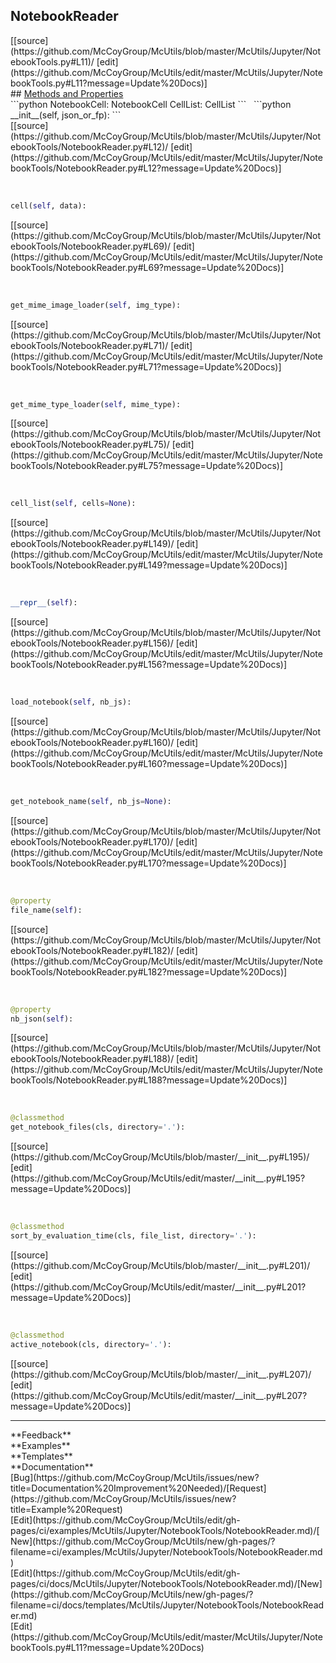 ## <a id="McUtils.McUtils.Jupyter.NotebookTools.NotebookReader">NotebookReader</a> 

<div class="docs-source-link" markdown="1">
[[source](https://github.com/McCoyGroup/McUtils/blob/master/McUtils/Jupyter/NotebookTools.py#L11)/
[edit](https://github.com/McCoyGroup/McUtils/edit/master/McUtils/Jupyter/NotebookTools.py#L11?message=Update%20Docs)]
</div>









<div class="collapsible-section">
 <div class="collapsible-section collapsible-section-header" markdown="1">
## <a class="collapse-link" data-toggle="collapse" href="#methods" markdown="1"> Methods and Properties</a> <a class="float-right" data-toggle="collapse" href="#methods"><i class="fa fa-chevron-down"></i></a>
 </div>
 <div class="collapsible-section collapsible-section-body collapse show" id="methods" markdown="1">
 ```python
NotebookCell: NotebookCell
CellList: CellList
```
<a id="McUtils.McUtils.Jupyter.NotebookTools.NotebookReader.__init__" class="docs-object-method">&nbsp;</a> 
```python
__init__(self, json_or_fp): 
```
<div class="docs-source-link" markdown="1">
[[source](https://github.com/McCoyGroup/McUtils/blob/master/McUtils/Jupyter/NotebookTools/NotebookReader.py#L12)/
[edit](https://github.com/McCoyGroup/McUtils/edit/master/McUtils/Jupyter/NotebookTools/NotebookReader.py#L12?message=Update%20Docs)]
</div>


<a id="McUtils.McUtils.Jupyter.NotebookTools.NotebookReader.cell" class="docs-object-method">&nbsp;</a> 
```python
cell(self, data): 
```
<div class="docs-source-link" markdown="1">
[[source](https://github.com/McCoyGroup/McUtils/blob/master/McUtils/Jupyter/NotebookTools/NotebookReader.py#L69)/
[edit](https://github.com/McCoyGroup/McUtils/edit/master/McUtils/Jupyter/NotebookTools/NotebookReader.py#L69?message=Update%20Docs)]
</div>


<a id="McUtils.McUtils.Jupyter.NotebookTools.NotebookReader.get_mime_image_loader" class="docs-object-method">&nbsp;</a> 
```python
get_mime_image_loader(self, img_type): 
```
<div class="docs-source-link" markdown="1">
[[source](https://github.com/McCoyGroup/McUtils/blob/master/McUtils/Jupyter/NotebookTools/NotebookReader.py#L71)/
[edit](https://github.com/McCoyGroup/McUtils/edit/master/McUtils/Jupyter/NotebookTools/NotebookReader.py#L71?message=Update%20Docs)]
</div>


<a id="McUtils.McUtils.Jupyter.NotebookTools.NotebookReader.get_mime_type_loader" class="docs-object-method">&nbsp;</a> 
```python
get_mime_type_loader(self, mime_type): 
```
<div class="docs-source-link" markdown="1">
[[source](https://github.com/McCoyGroup/McUtils/blob/master/McUtils/Jupyter/NotebookTools/NotebookReader.py#L75)/
[edit](https://github.com/McCoyGroup/McUtils/edit/master/McUtils/Jupyter/NotebookTools/NotebookReader.py#L75?message=Update%20Docs)]
</div>


<a id="McUtils.McUtils.Jupyter.NotebookTools.NotebookReader.cell_list" class="docs-object-method">&nbsp;</a> 
```python
cell_list(self, cells=None): 
```
<div class="docs-source-link" markdown="1">
[[source](https://github.com/McCoyGroup/McUtils/blob/master/McUtils/Jupyter/NotebookTools/NotebookReader.py#L149)/
[edit](https://github.com/McCoyGroup/McUtils/edit/master/McUtils/Jupyter/NotebookTools/NotebookReader.py#L149?message=Update%20Docs)]
</div>


<a id="McUtils.McUtils.Jupyter.NotebookTools.NotebookReader.__repr__" class="docs-object-method">&nbsp;</a> 
```python
__repr__(self): 
```
<div class="docs-source-link" markdown="1">
[[source](https://github.com/McCoyGroup/McUtils/blob/master/McUtils/Jupyter/NotebookTools/NotebookReader.py#L156)/
[edit](https://github.com/McCoyGroup/McUtils/edit/master/McUtils/Jupyter/NotebookTools/NotebookReader.py#L156?message=Update%20Docs)]
</div>


<a id="McUtils.McUtils.Jupyter.NotebookTools.NotebookReader.load_notebook" class="docs-object-method">&nbsp;</a> 
```python
load_notebook(self, nb_js): 
```
<div class="docs-source-link" markdown="1">
[[source](https://github.com/McCoyGroup/McUtils/blob/master/McUtils/Jupyter/NotebookTools/NotebookReader.py#L160)/
[edit](https://github.com/McCoyGroup/McUtils/edit/master/McUtils/Jupyter/NotebookTools/NotebookReader.py#L160?message=Update%20Docs)]
</div>


<a id="McUtils.McUtils.Jupyter.NotebookTools.NotebookReader.get_notebook_name" class="docs-object-method">&nbsp;</a> 
```python
get_notebook_name(self, nb_js=None): 
```
<div class="docs-source-link" markdown="1">
[[source](https://github.com/McCoyGroup/McUtils/blob/master/McUtils/Jupyter/NotebookTools/NotebookReader.py#L170)/
[edit](https://github.com/McCoyGroup/McUtils/edit/master/McUtils/Jupyter/NotebookTools/NotebookReader.py#L170?message=Update%20Docs)]
</div>


<a id="McUtils.McUtils.Jupyter.NotebookTools.NotebookReader.file_name" class="docs-object-method">&nbsp;</a> 
```python
@property
file_name(self): 
```
<div class="docs-source-link" markdown="1">
[[source](https://github.com/McCoyGroup/McUtils/blob/master/McUtils/Jupyter/NotebookTools/NotebookReader.py#L182)/
[edit](https://github.com/McCoyGroup/McUtils/edit/master/McUtils/Jupyter/NotebookTools/NotebookReader.py#L182?message=Update%20Docs)]
</div>


<a id="McUtils.McUtils.Jupyter.NotebookTools.NotebookReader.nb_json" class="docs-object-method">&nbsp;</a> 
```python
@property
nb_json(self): 
```
<div class="docs-source-link" markdown="1">
[[source](https://github.com/McCoyGroup/McUtils/blob/master/McUtils/Jupyter/NotebookTools/NotebookReader.py#L188)/
[edit](https://github.com/McCoyGroup/McUtils/edit/master/McUtils/Jupyter/NotebookTools/NotebookReader.py#L188?message=Update%20Docs)]
</div>


<a id="McUtils.McUtils.Jupyter.NotebookTools.NotebookReader.get_notebook_files" class="docs-object-method">&nbsp;</a> 
```python
@classmethod
get_notebook_files(cls, directory='.'): 
```
<div class="docs-source-link" markdown="1">
[[source](https://github.com/McCoyGroup/McUtils/blob/master/__init__.py#L195)/
[edit](https://github.com/McCoyGroup/McUtils/edit/master/__init__.py#L195?message=Update%20Docs)]
</div>


<a id="McUtils.McUtils.Jupyter.NotebookTools.NotebookReader.sort_by_evaluation_time" class="docs-object-method">&nbsp;</a> 
```python
@classmethod
sort_by_evaluation_time(cls, file_list, directory='.'): 
```
<div class="docs-source-link" markdown="1">
[[source](https://github.com/McCoyGroup/McUtils/blob/master/__init__.py#L201)/
[edit](https://github.com/McCoyGroup/McUtils/edit/master/__init__.py#L201?message=Update%20Docs)]
</div>


<a id="McUtils.McUtils.Jupyter.NotebookTools.NotebookReader.active_notebook" class="docs-object-method">&nbsp;</a> 
```python
@classmethod
active_notebook(cls, directory='.'): 
```
<div class="docs-source-link" markdown="1">
[[source](https://github.com/McCoyGroup/McUtils/blob/master/__init__.py#L207)/
[edit](https://github.com/McCoyGroup/McUtils/edit/master/__init__.py#L207?message=Update%20Docs)]
</div>
 </div>
</div>












---


<div markdown="1" class="text-secondary">
<div class="container">
  <div class="row">
   <div class="col" markdown="1">
**Feedback**   
</div>
   <div class="col" markdown="1">
**Examples**   
</div>
   <div class="col" markdown="1">
**Templates**   
</div>
   <div class="col" markdown="1">
**Documentation**   
</div>
   <div class="col" markdown="1">
   
</div>
   <div class="col" markdown="1">
   
</div>
   <div class="col" markdown="1">
   
</div>
</div>
  <div class="row">
   <div class="col" markdown="1">
[Bug](https://github.com/McCoyGroup/McUtils/issues/new?title=Documentation%20Improvement%20Needed)/[Request](https://github.com/McCoyGroup/McUtils/issues/new?title=Example%20Request)   
</div>
   <div class="col" markdown="1">
[Edit](https://github.com/McCoyGroup/McUtils/edit/gh-pages/ci/examples/McUtils/Jupyter/NotebookTools/NotebookReader.md)/[New](https://github.com/McCoyGroup/McUtils/new/gh-pages/?filename=ci/examples/McUtils/Jupyter/NotebookTools/NotebookReader.md)   
</div>
   <div class="col" markdown="1">
[Edit](https://github.com/McCoyGroup/McUtils/edit/gh-pages/ci/docs/McUtils/Jupyter/NotebookTools/NotebookReader.md)/[New](https://github.com/McCoyGroup/McUtils/new/gh-pages/?filename=ci/docs/templates/McUtils/Jupyter/NotebookTools/NotebookReader.md)   
</div>
   <div class="col" markdown="1">
[Edit](https://github.com/McCoyGroup/McUtils/edit/master/McUtils/Jupyter/NotebookTools.py#L11?message=Update%20Docs)   
</div>
   <div class="col" markdown="1">
   
</div>
   <div class="col" markdown="1">
   
</div>
   <div class="col" markdown="1">
   
</div>
</div>
</div>
</div>